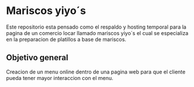 # Mariscos yiyo´s
Este repositorio esta pensado como el respaldo y hosting temporal para la pagina de un comercio locar llamado mariscos yiyo´s el cual se especializa en la preparacion de platillos a base de mariscos.

## Objetivo general
Creacion de un menu online dentro de una pagina web para que el cliente pueda tener mayor interaccion con el menu.
